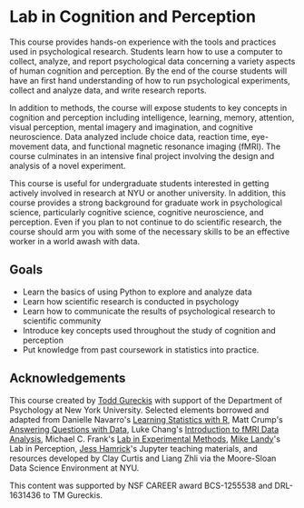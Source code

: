 

# Lab in Cognition and Perception


This course provides hands-on experience with the tools and practices used in psychological research. Students learn how to use a computer to collect, analyze, and report psychological data concerning a variety aspects of human cognition and perception.  By the end of the course students will have an first hand understanding of how to run psychological experiments, collect and analyze data, and write research reports. 

In addition to methods, the course will expose students to key concepts in cognition and perception including intelligence, learning, memory, attention, visual perception, mental imagery and imagination, and cognitive neuroscience.  Data analyzed include choice data, reaction time, eye-movement data, and functional magnetic resonance imaging (fMRI).  The course culminates in an intensive final project involving the design and analysis of a novel experiment.

This course is useful for undergraduate students interested in getting actively involved in research at NYU or another university.  In addition, this course provides a strong background for graduate work in psychological science, particularly cognitive science, cognitive neuroscience, and perception.  Even if you plan to not continue to do scientific research, the course should arm you with some of the necessary skills to be an effective worker in a world awash with data.


## Goals

- Learn the basics of using Python to explore and analyze data
- Learn how scientific research is conducted in psychology
- Learn how to communicate the results of psychological research to scientific community
- Introduce key concepts used throughout the study of cognition and perception
- Put knowledge from past coursework in statistics into practice.

## Acknowledgements

This course created by [Todd Gureckis][todd] with support of the Department of Psychology at New York University.  Selected elements borrowed and adapted from Danielle Navarro's [Learning Statistics with R](https://learningstatisticswithr.com), Matt Crump's [Answering Questions with Data](https://crumplab.github.io/statistics/), Luke Chang's [Introduction to fMRI Data Analysis](https://dartbrains.org), Michael C. Frank's [Lab in Experimental Methods](http://web.stanford.edu/class/psych254/), [Mike Landy](https://www.cns.nyu.edu/~msl/)'s Lab in Perception, [Jess Hamrick](http://www.jesshamrick.com)'s Jupyter teaching materials, and resources developed by Clay Curtis and Liang Zhli via the Moore-Sloan Data Science Environment at NYU.

This content was supported by NSF CAREER award BCS-1255538 and DRL-1631436 to TM Gureckis.

[todd]: http://www.gureckislab.org
